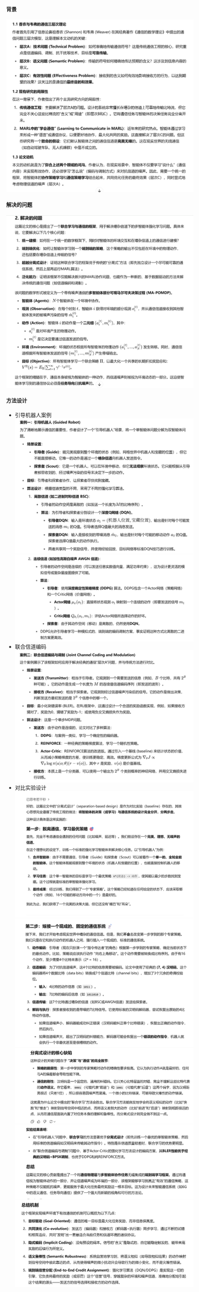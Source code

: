 #### 背景
![alt text](image-67.png)

#### 解决的问题
![alt text](image-68.png)

#### 方法设计
- 引导机器人案例
![alt text](image-69.png)
![alt text](image-70.png)
- 联合信道编码
![alt text](image-71.png)
- 对比实验设计
![alt text](image-74.png)
![alt text](image-75.png)
![alt text](image-76.png)
![alt text](image-72.png)
![alt text](image-73.png)